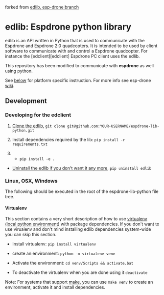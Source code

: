 forked from [edlib, esp-drone branch](https://github.com/leeebo/espdrone-lib-python/tree/esp-drone)

# edlib: Espdrone python library

edlib is an API written in Python that is used to communicate with the Espdrone
and Espdrone 2.0 quadcopters. It is intended to be used by client software to
communicate with and control a Espdrone quadcopter. For instance the [edclient][edclient] Espdrone PC client uses the edlib.

This repository has been modified to communicate with **espdrone** as well using python.

See [below](#platform-notes) for platform specific instruction.
For more info see esp-drone [wiki](https://docs.espressif.com/projects/espressif-esp-drone/en/latest/index.html "Bitcraze Wiki").


## Development
### Developing for the edclient
1. [Clone the edlib](https://help.github.com/articles/cloning-a-repository/), 
  `git clone git@github.com:YOUR-USERNAME/espdrone-lib-python.git`
2. Install dependencies required by the lib: 
  `pip install -r requirements.txt`

3.  *  `pip install -e .`
* [Uninstall the edlib if you don't want it any more](http://pip-python3.readthedocs.org/en/latest/reference/pip_uninstall.html), `pip uninstall edlib`

### Linux, OSX, Windows

The following should be executed in the root of the espdrone-lib-python file tree.

#### Virtualenv
This section contains a very short description of how to use [virtualenv (local python environment)](https://virtualenv.pypa.io/en/latest/) 
with package dependencies. If you don't want to use virualenv and don't mind installing edlib dependencies system-wide
you can skip this section.

* Install virtualenv: `pip install virtualenv`
* create an environment: `python -m virtualenv venv`
* Activate the environment: `cd venv/Scripts && activate.bat`


* To deactivate the virtualenv when you are done using it `deactivate`

Note: For systems that support [make](https://www.gnu.org/software/make/manual/html_node/Simple-Makefile.html), you can use `make venv` to
create an environment, activate it and install dependencies.
